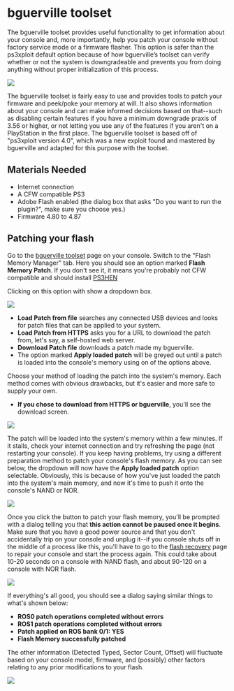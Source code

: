 # bguerville toolset

The bguerville toolset provides useful functionality to get information about your console and, more importantly, help you patch your console without factory service mode or a firmware flasher. This option is safer than the ps3xploit default option because of how bguerville’s toolset can verify whether or not the system is downgradeable and prevents you from doing anything without proper initialization of this process.

![](../../.gitbook/assets/bguerville.png)

The bguerville toolset is fairly easy to use and provides tools to patch your firmware and peek/poke your memory at will. It also shows information about your console and can make informed decisions based on that--such as disabling certain features if you have a minimum downgrade praxis of 3.56 or higher, or not letting you use any of the features if you aren't on a PlayStation in the first place. The bguerville toolset is based off of "ps3xploit version 4.0", which was a new exploit found and mastered by bguerville and adapted for this purpose with the toolset.

## Materials Needed

* Internet connection
* A CFW compatible PS3
* Adobe Flash enabled \(the dialog box that asks "Do you want to run the plugin?", make sure you choose yes.\)
* Firmware 4.80 to 4.87

## Patching your flash

Go to the [bguerville toolset](https://ps3xploit.net/bguerrville) page on your console. Switch to the "Flash Memory Manager" tab. Here you should see an option marked **Flash Memory Patch**. If you don't see it, it means you're probably not CFW compatible and should install [PS3HEN](../ps3hen/)

Clicking on this option with show a dropdown box.

![](../../.gitbook/assets/bguerville-patch-1.png)

* **Load Patch from file** searches any connected USB devices and looks for patch files that can be applied to your system.
* **Load Patch from HTTPS** asks you for a URL to download the patch from, let's say, a self-hosted web server.
* **Download Patch file** downloads a patch made my bguerville.  
* The option marked **Apply loaded patch** will be greyed out until a patch is loaded into the console's memory using on of the options above.

Choose your method of loading the patch into the system's memory. Each method comes with obvious drawbacks, but it's easier and more safe to supply your own.

* **If you chose to download from HTTPS or bguerville**, you'll see the download screen.

![](../../.gitbook/assets/bguerville-patch-2.png)

The patch will be loaded into the system's memory within a few minutes. If it stalls, check your internet connection and try refreshing the page \(not restarting your console\). If you keep having problems, try using a different preparation method to patch your console's flash memory. As you can see below, the dropdown will now have the **Apply loaded patch** option selectable. Obviously, this is because of how you've just loaded the patch into the system's main memory, and now it's time to push it onto the console's NAND or NOR.

![](../../.gitbook/assets/bguerville-patch-3.png)

Once you click the button to patch your flash memory, you'll be prompted with a dialog telling you that **this action cannot be paused once it begins**. Make sure that you have a good power source and that you don't accidentally trip on your console and unplug it--if you console shuts off in the middle of a process like this, you'll have to go to the [flash recovery](https://github.com/Doregon/tnpsh-wiki/tree/7baea441f0febde5dd40f1ee2bdccc3a527f5f28/diags-and-maintenance/flash-recovery.md) page to repair your console and start the process again. This could take about 10-20 seconds on a console with NAND flash, and about 90-120 on a console with NOR flash.

![](../../.gitbook/assets/bguerville-patch-4.png)

If everything's all good, you should see a dialog saying similar things to what's shown below:

* **ROS0 patch operations completed without errors**
* **ROS1 patch operations completed without errors**
* **Patch applied on ROS bank 0/1: YES**
* **Flash Memory successfully patched**

The other information \(Detected Typed, Sector Count, Offset\) will fluctuate based on your console model, firmware, and \(possibly\) other factors relating to any prior modifications to your flash.

![](../../.gitbook/assets/bguerville-patch-5.png)

